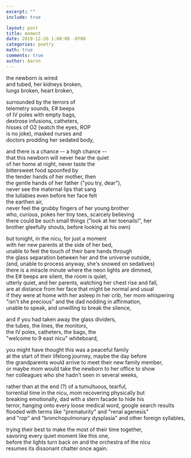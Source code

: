 ```yaml
---
excerpt: ""
include: true

layout: post
title: moment 
date: 2019-12-26 1:00:00 -0700
categories: poetry
math: true
comments: true
author: Aaron
---
```





the newborn is wired  
and tubed, her kidneys broken,  
lungs broken, heart broken,  

surrounded by the terrors of  
telemetry sounds, E# beeps  
of IV poles with empty bags,  
dextrose infusions, catheters,  
hisses of O2 (watch the eyes, ROP  
is no joke), masked nurses and  
doctors prodding her sedated body,  

and there is a chance -- a high chance --  
that this newborn will never hear the quiet  
of her home at night, never taste the  
bittersweet food spoonfed by  
the tender hands of her mother, then  
the gentle hands of her father ("you try, dear"),  
never see the maternal lips that sang  
the lullabies even before her face felt  
the earthen air,  
never feel the grubby fingers of her young brother  
who, curious, pokes her tiny toes, scarcely believing  
there could be such small things ("look at her toenails!", her  
brother gleefully shouts, before looking at his own)  

but tonight, in the nicu, for just a moment  
with her new parents at the side of her bed,  
unable to feel the touch of their bare hands through  
the glass separation between her and the universe outside,  
(and, unable to process anyway, she's snowed on sedatives)  
there is a miracle minute where the neon lights are dimmed,  
the E# beeps are silent, the room is quiet,  
utterly quiet, and her parents, watching her chest rise and fall,  
are at distance from her face that might be normal and usual  
if they were at home with her asleep in her crib, her mom whispering  
"isn't she precious" and the dad nodding in affirmation,  
unable to speak, and unwilling to break the silence,  

and if you had taken away the glass dividers,  
the tubes, the lines, the monitors,  
the IV poles, catheters, the bags, the  
"welcome to 9 east nicu" whiteboard,  

you might have thought this was a peaceful family  
at the start of their lifelong journey, maybe the day before  
the grandparents would arrive to meet their new family member,  
or maybe mom would take the newborn to her office to show  
her colleagues who she hadn't seen in several weeks,  

rather than at the end (?) of a tumultuous, tearful,  
torrential time in the nicu, mom recovering physically but  
breaking emotionally, dad with a stern facade to hide his  
terror, hanging onto every loose medical word, google search results  
flooded with terms like "prematurity" and "renal agenesis"  
and "rop" and "bronchopulmonary dysplasia" and other foreign syllables,  

trying their best to make the most of their time together,  
savoring every quiet moment like this one,  
before the lights turn back on and the orchestra of the nicu  
resumes its dissonant chatter once again.
